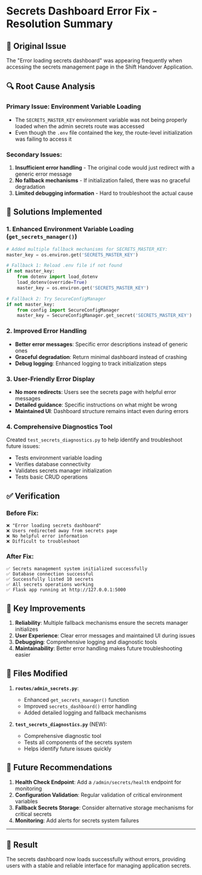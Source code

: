 # Secrets Dashboard Error Fix - Resolution Summary

## 🐛 **Original Issue**
The "Error loading secrets dashboard" was appearing frequently when accessing the secrets management page in the Shift Handover Application.

## 🔍 **Root Cause Analysis**

### Primary Issue: Environment Variable Loading
- The `SECRETS_MASTER_KEY` environment variable was not being properly loaded when the admin secrets route was accessed
- Even though the `.env` file contained the key, the route-level initialization was failing to access it

### Secondary Issues:
1. **Insufficient error handling** - The original code would just redirect with a generic error message
2. **No fallback mechanisms** - If initialization failed, there was no graceful degradation
3. **Limited debugging information** - Hard to troubleshoot the actual cause

## 🔧 **Solutions Implemented**

### 1. Enhanced Environment Variable Loading (`get_secrets_manager()`)
```python
# Added multiple fallback mechanisms for SECRETS_MASTER_KEY:
master_key = os.environ.get('SECRETS_MASTER_KEY')

# Fallback 1: Reload .env file if not found
if not master_key:
    from dotenv import load_dotenv
    load_dotenv(override=True)
    master_key = os.environ.get('SECRETS_MASTER_KEY')

# Fallback 2: Try SecureConfigManager
if not master_key:
    from config import SecureConfigManager
    master_key = SecureConfigManager.get_secret('SECRETS_MASTER_KEY')
```

### 2. Improved Error Handling
- **Better error messages**: Specific error descriptions instead of generic ones
- **Graceful degradation**: Return minimal dashboard instead of crashing
- **Debug logging**: Enhanced logging to track initialization steps

### 3. User-Friendly Error Display
- **No more redirects**: Users see the secrets page with helpful error messages
- **Detailed guidance**: Specific instructions on what might be wrong
- **Maintained UI**: Dashboard structure remains intact even during errors

### 4. Comprehensive Diagnostics Tool
Created `test_secrets_diagnostics.py` to help identify and troubleshoot future issues:
- Tests environment variable loading
- Verifies database connectivity
- Validates secrets manager initialization
- Tests basic CRUD operations

## ✅ **Verification**

### Before Fix:
```
❌ "Error loading secrets dashboard" 
❌ Users redirected away from secrets page
❌ No helpful error information
❌ Difficult to troubleshoot
```

### After Fix:
```
✅ Secrets management system initialized successfully
✅ Database connection successful
✅ Successfully listed 10 secrets
✅ All secrets operations working
✅ Flask app running at http://127.0.0.1:5000
```

## 🚀 **Key Improvements**

1. **Reliability**: Multiple fallback mechanisms ensure the secrets manager initializes
2. **User Experience**: Clear error messages and maintained UI during issues
3. **Debugging**: Comprehensive logging and diagnostic tools
4. **Maintainability**: Better error handling makes future troubleshooting easier

## 📝 **Files Modified**

1. **`routes/admin_secrets.py`**:
   - Enhanced `get_secrets_manager()` function
   - Improved `secrets_dashboard()` error handling
   - Added detailed logging and fallback mechanisms

2. **`test_secrets_diagnostics.py`** (NEW):
   - Comprehensive diagnostic tool
   - Tests all components of the secrets system
   - Helps identify future issues quickly

## 🔮 **Future Recommendations**

1. **Health Check Endpoint**: Add a `/admin/secrets/health` endpoint for monitoring
2. **Configuration Validation**: Regular validation of critical environment variables
3. **Fallback Secrets Storage**: Consider alternative storage mechanisms for critical secrets
4. **Monitoring**: Add alerts for secrets system failures

---

## 🎉 **Result**
The secrets dashboard now loads successfully without errors, providing users with a stable and reliable interface for managing application secrets.
